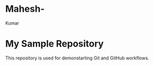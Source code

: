 # Mahesh-
Kumar 
# My Sample Repository

This repository is used for demonstarting Git and GitHub workflows.
